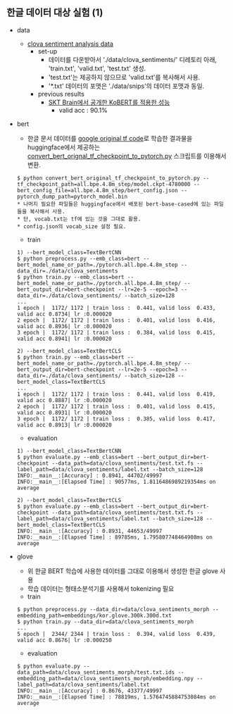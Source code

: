 ## 한글 데이터 대상 실험 (1)

- data
  - [clova sentiment analysis data](https://github.com/e9t/nsmc)
    - set-up
      - 데이터를 다운받아서 './data/clova_sentiments/' 디레토리 아래, 'train.txt', 'valid.txt', 'test.txt' 생성.
      - 'test.txt'는 제공하지 않으므로 'valid.txt'를 복사해서 사용.
      - '*.txt' 데이터의 포맷은 './data/snips'의 데이터 포맷과 동일.
    - previous results
      - [SKT Brain에서 공개한 KoBERT를 적용한 성능](https://github.com/SKTBrain/KoBERT#naver-sentiment-analysis)
        - valid acc : 90.1%

- bert
  - 한글 문서 데이터를 [google original tf code](https://github.com/google-research/bert)로 학습한 결과물을 huggingface에서 제공하는 [convert_bert_orignal_tf_checkpoint_to_pytorch.py](https://github.com/huggingface/transformers/blob/master/transformers/convert_bert_original_tf_checkpoint_to_pytorch.py) 스크립트를 이용해서 변환.
  ```
  $ python convert_bert_original_tf_checkpoint_to_pytorch.py --tf_checkpoint_path=all.bpe.4.8m_step/model.ckpt-4780000 --bert_config_file=all.bpe.4.8m_step/bert_config.json --pytorch_dump_path=pytorch_model.bin
  * 나머지 필요한 파일들은 huggingface에서 배포된 bert-base-cased에 있는 파일들을 복사해서 사용.
  * 단, vocab.txt는 tf에 있는 것을 그대로 활용.
  * config.json의 vocab_size 설정 필요.
  ```
  - train
  ```
  1) --bert_model_class=TextBertCNN
  $ python preprocess.py --emb_class=bert --bert_model_name_or_path=./pytorch.all.bpe.4.8m_step --data_dir=./data/clova_sentiments
  $ python train.py --emb_class=bert --bert_model_name_or_path=./pytorch.all.bpe.4.8m_step/ --bert_output_dir=bert-checkpoint --lr=2e-5 --epoch=3 --data_dir=./data/clova_sentiments/ --batch_size=128
  ...
  1 epoch |  1172/ 1172 | train loss :  0.441, valid loss  0.433, valid acc 0.8734| lr :0.000020
  2 epoch |  1172/ 1172 | train loss :  0.401, valid loss  0.416, valid acc 0.8936| lr :0.000020
  3 epoch |  1172/ 1172 | train loss :  0.384, valid loss  0.415, valid acc 0.8941| lr :0.000020

  2) --bert_model_class=TextBertCLS
  $ python train.py --emb_class=bert --bert_model_name_or_path=./pytorch.all.bpe.4.8m_step/ --bert_output_dir=bert-checkpoint --lr=2e-5 --epoch=3 --data_dir=./data/clova_sentiments/ --batch_size=128 --bert_model_class=TextBertCLS
  ...
  1 epoch |  1172/ 1172 | train loss :  0.441, valid loss  0.419, valid acc 0.8887| lr :0.000020
  2 epoch |  1172/ 1172 | train loss :  0.401, valid loss  0.415, valid acc 0.8931| lr :0.000020
  3 epoch |  1172/ 1172 | train loss :  0.385, valid loss  0.417, valid acc 0.8913| lr :0.000020
  ```
  - evaluation
  ```
  1) --bert_model_class=TextBertCNN
  $ python evaluate.py --emb_class=bert --bert_output_dir=bert-checkpoint --data_path=data/clova_sentiments/test.txt.fs --label_path=data/clova_sentiments/label.txt --batch_size=128
  INFO:__main__:[Accuracy] : 0.8941, 44702/49997
  INFO:__main__:[Elapsed Time] : 90577ms, 1.8116486989219354ms on average

  2) --bert_model_class=TextBertCLS
  $ python evaluate.py --emb_class=bert --bert_output_dir=bert-checkpoint --data_path=data/clova_sentiments/test.txt.fs --label_path=data/clova_sentiments/label.txt --batch_size=128 --bert_model_class=TextBertCLS
  INFO:__main__:[Accuracy] : 0.8931, 44653/49997
  INFO:__main__:[Elapsed Time] : 89785ms, 1.795807748464908ms on average
  ```

- glove
  - 위 한글 BERT 학습에 사용한 데이터를 그대로 이용해서 생성한 한글 glove 사용
  - 학습 데이터는 형태소분석기를 사용해서 tokenizing 필요
  - train
  ```
  $ python preprocess.py --data_dir=data/clova_sentiments_morph --embedding_path=embeddings/kor.glove.300k.300d.txt
  $ python train.py --data_dir=data/clova_sentiments_morph
  ...
  5 epoch |  2344/ 2344 | train loss :  0.394, valid loss  0.439, valid acc 0.8676| lr :0.000250
  ```
  - evaluation
  ```
  $ python evaluate.py --data_path=data/clova_sentiments_morph/test.txt.ids --embedding_path=data/clova_sentiments_morph/embedding.npy --label_path=data/clova_sentiments/label.txt
  INFO:__main__:[Accuracy] : 0.8676, 43377/49997
  INFO:__main__:[Elapsed Time] : 78819ms, 1.5764745884753084ms on average
  ```
